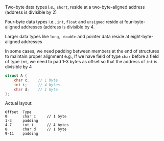Two-byte data types i.e., `short`, reside at a two-byte-aligned address (address is divisible by 2)

Four-byte data types i.e., `int`, `float` and `unsigned` reside at four-byte-aligned addresses (address is divisible by 4.

Larger data types like `long, double` and pointer data reside at eight-byte-aligned addresses

In some cases, we need padding between members at the end of structures to maintain proper alignment e.g., If we have field of type `char` before a field of type `int`, we need to pad 1-3 bytes as offset so that the address of `int`  is divisible by 4

```c
struct A {
    char c;    // 1 byte
    int i;     // 4 bytes
    char d;    // 1 byte
};
```

Actual layout:

```
Offset  Type
0       char c     // 1 byte
1-3     padding
4-7     int i      // 4 bytes
8       char d     // 1 byte
9-11    padding
```